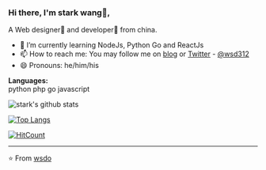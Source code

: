 ### Hi there, I'm stark wang👦,
A  Web designer🌈 and developer🎯 from china.
- 🌱 I’m currently learning NodeJs, Python Go and ReactJs
- 📫 How to reach me: You may follow me on [blog](https://shudong.wang) or [Twitter](https://twitter.com/wsd312) - [@wsd312](https://twitter.com/wsd312)
- 😄 Pronouns: he/him/his

**Languages:**  
python php go javascript

![stark's github stats](https://github-readme-stats.vercel.app/api?username=wsdo&theme=onedark&show_icons=true&hide=["issues"])

[![Top Langs](https://github-readme-stats.vercel.app/api/top-langs/?username=wsdo)](https://github.com/wsdo)

[![HitCount](http://hits.dwyl.com/wsdo/wsdo.svg)](http://hits.dwyl.com/wsdo/wsdo)

---
⭐️ From [wsdo](https://github.com/wsdo)
